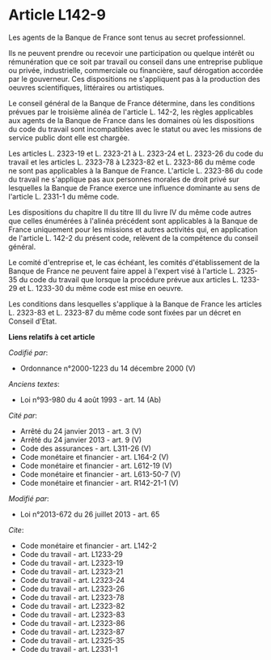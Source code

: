 # Article L142-9

Les agents de la Banque de France sont tenus au secret professionnel. 

Ils ne peuvent prendre ou recevoir une participation ou quelque intérêt ou rémunération que ce soit par travail ou conseil
dans une entreprise publique ou privée, industrielle, commerciale ou financière, sauf dérogation accordée par le gouverneur.
Ces dispositions ne s'appliquent pas à la production des oeuvres scientifiques, littéraires ou artistiques. 

Le conseil général de la Banque de France détermine, dans les conditions prévues par le troisième alinéa de l'article L.
142-2, les règles applicables aux agents de la Banque de France dans les domaines où les dispositions du code du travail sont
incompatibles avec le statut ou avec les missions de service public dont elle est chargée. 

Les articles L. 2323-19 et L. 2323-21 à L. 2323-24 et L. 2323-26 du code du travail et les articles L. 2323-78 à L2323-82 et
L. 2323-86 du même code ne sont pas applicables à la Banque de France. L'article L. 2323-86 du code du travail ne s'applique
pas aux personnes morales de droit privé sur lesquelles la Banque de France exerce une influence dominante au sens de
l'article L. 2331-1 du même code. 

Les dispositions du chapitre II du titre III du livre IV du même code autres que celles énumérées à l'alinéa précédent sont
applicables à la Banque de France uniquement pour les missions et autres activités qui, en application de l'article L. 142-2
du présent code, relèvent de la compétence du conseil général. 

Le comité d'entreprise et, le cas échéant, les comités d'établissement de la Banque de France ne peuvent faire appel à
l'expert visé à l'article L. 2325-35 du code du travail que lorsque la procédure prévue aux articles L. 1233-29 et L. 1233-30
du même code est mise en oeuvre. 

Les conditions dans lesquelles s'applique à la Banque de France les articles L. 2323-83 et L. 2323-87 du même code sont
fixées par un décret en Conseil d'Etat.

**Liens relatifs à cet article**

_Codifié par_:

  - Ordonnance n°2000-1223 du 14 décembre 2000 (V)

_Anciens textes_:

  - Loi n°93-980 du 4 août 1993 - art. 14 (Ab)

_Cité par_:

  - Arrêté du 24 janvier 2013 - art. 3 (V)
  - Arrêté du 24 janvier 2013 - art. 9 (V)
  - Code des assurances - art. L311-26 (V)
  - Code monétaire et financier - art. L164-2 (V)
  - Code monétaire et financier - art. L612-19 (V)
  - Code monétaire et financier - art. L613-50-7 (V)
  - Code monétaire et financier - art. R142-21-1 (V)

_Modifié par_:

  - Loi n°2013-672 du 26 juillet 2013 - art. 65

_Cite_:

  - Code monétaire et financier - art. L142-2
  - Code du travail - art. L1233-29
  - Code du travail - art. L2323-19
  - Code du travail - art. L2323-21
  - Code du travail - art. L2323-24
  - Code du travail - art. L2323-26
  - Code du travail - art. L2323-78
  - Code du travail - art. L2323-82
  - Code du travail - art. L2323-83
  - Code du travail - art. L2323-86
  - Code du travail - art. L2323-87
  - Code du travail - art. L2325-35
  - Code du travail - art. L2331-1
